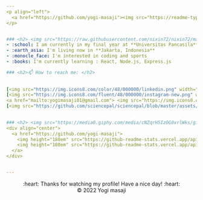 ```yaml
---
<p align="left">
  <a href="https://github.com/yogi-masaji"><img src="https://readme-typing-svg.herokuapp.com?font=Fira+Code&duration=2000&pause=20&width=435&lines=Hello+%F0%9F%91%8B;I'm+Yogi+Masaji" alt="Typing SVG" /></a>
</p>


### <h2> <img src="https://raw.githubusercontent.com/nixin72/nixin72/master/wave.gif" width="40px" height="40px"></img> About Me </h2>
- :school: I am currently in my final year at **Universitas Pancasila**
- :earth_asia: I'm living now in **Jakarta, Indonesia**
- :monocle_face: I'm interested in coding and sports
- :books: I'm currently learning : React, Node.js, Express.js

### <h2>📫 How to reach me: </h2>
  
 
[<img src="https://img.icons8.com/color/48/000000/linkedin.png" width="3.5%"/>](https://www.linkedin.com/in/yogi-masaji/)  &nbsp; 
[<img src="https://img.icons8.com/fluent/48/000000/instagram-new.png" width="3.5%"/>](https://www.instagram.com/yogi.msj/)  &nbsp; 
<a href="mailto:yogimasaji01@gmail.com"> <img src="https://img.icons8.com/fluent/48/000000/gmail.png" width="3.5%"/> &nbsp;
[<img src="https://github.com/sciencepal/sciencepal/blob/master/assets/discord-round.svg" width="3.5%"/>](https://discord.com/users/731875032137203773)  &nbsp; 
  

### <h2> <img src="https://media0.giphy.com/media/cNZqrH5IzOG0xrlWks/giphy.gif?cid=ecf05e47map255q427en9uprqc1sb0unjq5k4fnqg5pmhhs4&rid=giphy.gif&ct=s" width="30px" height="30px"> My GitHub History </h2> 
<div align="center">
  <a href="https://github.com/yogi-masaji">
    <img height="180em" src="https://github-readme-stats.vercel.app/api/?username=yogi-masaji&cache_seconds=7200&include_all_commits=true&layout=compact&title_color=ffab91&text_color=80cbc4&bg_color=263238&border_radius=8" />
    <img height="180em" src="https://github-readme-stats.vercel.app/api/top-langs/?username=yogi-masaji&langs_count=8&layout=compact&hide=java&title_color=ffab91&text_color=80cbc4&bg_color=263238&border_radius=8" />
  </a>
</div>


---
```

<div align="center">
  :heart: Thanks for watching my profile! Have a nice day! :heart: <br/>
  &copy; 2022 Yogi masaji
</div>
